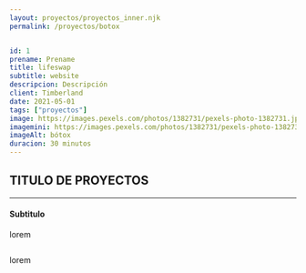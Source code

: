 ```yaml
---
layout: proyectos/proyectos_inner.njk
permalink: /proyectos/botox


id: 1
prename: Prename 
title: lifeswap
subtitle: website
descripcion: Descripción
client: Timberland
date: 2021-05-01
tags: ["proyectos"]
image: https://images.pexels.com/photos/1382731/pexels-photo-1382731.jpeg?auto=compress&cs=tinysrgb&dpr=1&w=500
imagemini: https://images.pexels.com/photos/1382731/pexels-photo-1382731.jpeg?auto=compress&cs=tinysrgb&dpr=1&w=500
imageAlt: bótox
duracion: 30 minutos
---
```



## TITULO DE PROYECTOS 
___


#### Subtitulo
lorem
```
```
lorem

